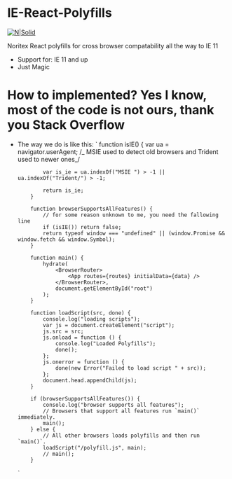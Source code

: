 # IE-React-Polyfills

[![N|Solid](https://www.noritex.com/logo.jpg)](https://www.norite.com/es/)

Noritex React polyfills for cross browser compatability all the way to IE 11

-   Support for: IE 11 and up
-   Just Magic

# How to implemented? Yes I know, most of the code is not ours, thank you Stack Overflow

-   The way we do is like this:
    `
    function isIE() {
    var ua = navigator.userAgent;
    /_ MSIE used to detect old browsers and Trident used to newer ones_/

                var is_ie = ua.indexOf("MSIE ") > -1 || ua.indexOf("Trident/") > -1;

                return is_ie;
            }

            function browserSupportsAllFeatures() {
                // for some reason unknown to me, you need the fallowing line
                if (isIE()) return false;
                return typeof window === "undefined" || (window.Promise && window.fetch && window.Symbol);
            }

            function main() {
                hydrate(
                    <BrowserRouter>
                        <App routes={routes} initialData={data} />
                    </BrowserRouter>,
                    document.getElementById("root")
                );
            }

            function loadScript(src, done) {
                console.log("loading scripts");
                var js = document.createElement("script");
                js.src = src;
                js.onload = function () {
                    console.log("Loaded Polyfills");
                    done();
                };
                js.onerror = function () {
                    done(new Error("Failed to load script " + src));
                };
                document.head.appendChild(js);
            }

            if (browserSupportsAllFeatures()) {
                console.log("browser supports all features");
                // Browsers that support all features run `main()` immediately.
                main();
            } else {
                // All other browsers loads polyfills and then run `main()`.
                loadScript("/polyfill.js", main);
                // main();
            }

    `
